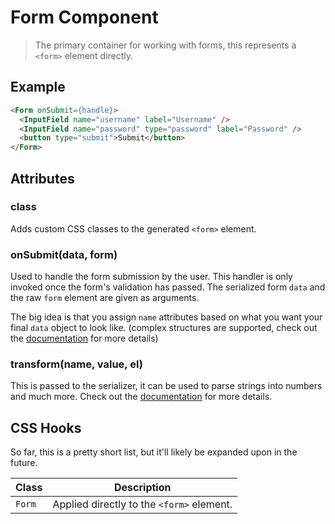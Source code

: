 
# Form Component

> The primary container for working with forms, this represents a `<form>` element directly.


## Example

```html
<Form onSubmit={handle}>
  <InputField name="username" label="Username" />
  <InputField name="password" type="password" label="Password" />
  <button type="submit">Submit</button>
</Form>
```


## Attributes

### class

Adds custom CSS classes to the generated `<form>` element.

### onSubmit(data, form)

Used to handle the form submission by the user. This handler is only invoked once the form's
validation has passed. The serialized form `data` and the raw `form` element are given as
arguments.

The big idea is that you assign `name` attributes based on what you want your final `data` object
to look like. (complex structures are supported, check out the
[documentation](https://github.com/dominicbarnes/form-serialize) for more details)

### transform(name, value, el)

This is passed to the serializer, it can be used to parse strings into numbers and much more.
Check out the [documentation](https://github.com/dominicbarnes/form-serialize) for more details.


## CSS Hooks

So far, this is a pretty short list, but it'll likely be expanded upon in the future.

| Class | Description |
| ----- | ------- |
| `Form` | Applied directly to the `<form>` element. |
